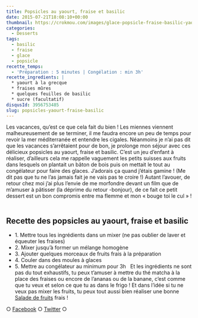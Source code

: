 ```yaml
---
title: Popsicles au yaourt, fraise et basilic
date: 2015-07-21T18:08:10+00:00
thumbnail: https://crokmou.com/images/glace-popsicle-fraise-basilic-yaourt.jpg
categories:
  - Desserts
tags:
  - basilic
  - fraise
  - glace
  - popsicle
recette_temps:
  - 'Préparation : 5 minutes | Congélation : min 3h'
recette_ingredients: |
  * yaourt à la grecque
  * fraises mûres
  * quelques feuilles de basilic
  * sucre (facultatif)
disqusId: 3956753485
slug: popsicles-yaourt-fraise-basilic
---
```


Les vacances, qu’est ce que cela fait du bien ! Les miennes viennent malheureusement de se terminer, il me faudra encore un peu de temps pour revoir la mer méditerranée et entendre les cigales. Néanmoins je n’ai pas dit que les vacances s’arrêtaient pour de bon, je prolonge mon séjour avec ces délicieux popsicles au yaourt, fraise et basilic. C’est un jeu d’enfant à réaliser, d’ailleurs cela me rappelle vaguement les petits suisses aux fruits dans lesquels on plantait un bâton de bois puis on mettait le tout au congélateur pour faire des glaces. J’adorais ça quand j’étais gamine ! (Me dit pas que tu ne l’as jamais fait je ne vais pas te croire !) Autant l’avouer, de retour chez moi j’ai plus l’envie de me morfondre devant un film que de m’amuser à pâtisser (la déprime du retour -bonjour), de ce fait ce petit dessert est un bon compromis entre ma flemme et mon « bouge toi le cul » !  

## **Recette des popsicles au yaourt, fraise et basilic**

* 1\. Mettre tous les ingrédients dans un mixer (ne pas oublier de laver et équeuter les fraises)
* 2\. Mixer jusqu’à former un mélange homogène
* 3\. Ajouter quelques morceaux de fruits frais à la préparation
* 4\. Couler dans des moules à glaces
* 5\. Mettre au congélateur au minimum pour 3h   Et les ingrédients ne sont pas du tout exhaustifs, tu peux t’amuser à mettre du thé matcha à la place des fraises ou encore de l’ananas ou de la banane, c’est comme que tu veux et selon ce que tu as dans le frigo ! Et dans l’idée si tu ne veux pas mixer les fruits, tu peux tout aussi bien réaliser une bonne [Salade de fruits](http://www.crokmou.com/2015/05/salade-de-fruits-que-calor) frais !

○ [Facebook](https://www.facebook.com/crokmou.blog) ○ [Twitter](https://twitter.com/Crokmou) ○